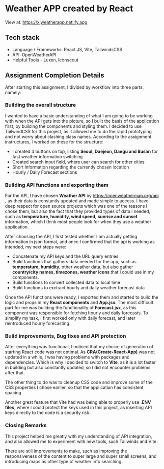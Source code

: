 # Weather APP created by React

View at: https://xjweatherapp.netlify.app

## Tech stack

- Language / Frameworks: React JS, Vite, TailwindsCSS
- API: OpenWeatherAPI
- Helpful Tools - Luxon, Iconscout

## Assignment Completion Details

After starting this assignment, I divided by workflow into three parts, namely:

### Building the overall structure

I wanted to have a basic understanding of what I am going to be working with when the API gets into the picture, so I built the basis of the application first, by building the components and styling them. I decided to use TailwindCSS for this project, as it allowed me to do the rapid prototyping and not worry about clashing class names. According to the assignment instructures, I worked on these for the structure:

- I created 4 buttons on top, listing **Seoul, Daejeon, Daegu and Busan** for fast weather information switching
- Created search input field, where user can search for other cities
- Short Information regarding the currently chosen location
- Hourly / Daily Forecast sections

### Building API functions and exporting them

For the API, I have chosen **Weather API** by https://openweathermap.org/api , as their data is constantly updated and made simple to access. I have deep respect for open source projects which was one of the reasons I chose them, but also the fact that they provided types of data I needed, such as **temperature, humidity, wind speed, sunrise and sunset** information, which I think most people look for when they use a weather application.

After choosing the API, I first tested whether I am actually getting information in json format, and once I confirmed that the api is working as intended, my next steps were:

- Concatenate my API keys and the URL query entries
- Build functions that gathers data needed for the app, such as **temperature, humidity**, other weather data, but also gather **country/city names, timezones, weather icons** that I could use in my components.
- Build functions to convert collected data to local time
- Build functions to exctract hourly and daily weather forecast data

Once the API functions were ready, I exported them and started to build the logic and props in my **React components** and **App.jsx**. The most difficult part for me was building the functionality of **Forecast.jsx**, as this component was responsible for fetching hourly and daily forecasts. To simplify my task, I first worked only with daily forecast, and later reintroduced hourly forecasting.

### Build improvements, Bug fixes and API protection

After everything was functional, I noticed that my choice of generation of starting React code was not optimal. As **CRA(Create-React-App)** was not updated in a while, I was having problems with packages and dependencies. Which is why I decided to switch to **Vite**, as it is a lot faster in building but also constantly updated, so I did not encounter problems after that.

The other thing to do was to cleanup CSS code and improve some of the CSS properties I chose earlier, so that the application has consistent spacing.

Another great feature that Vite had was being able to properly use **.ENV files**, where I could protect the keys used in this project, as inserting API keys directly to the code is a security risk.

### Closing Remarks

This project helped me greatly with my understanding of API integration, and also allowed me to experiment with new tools, such Tailwinds and Vite.

There are still improvements to make, such as improving the responsiveness of the content to super large and super small screens, and introducing maps as other type of weather info searching.
